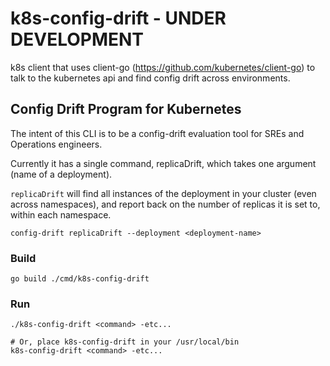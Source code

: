 # k8s-config-drift - UNDER DEVELOPMENT

k8s client that uses client-go (https://github.com/kubernetes/client-go) to talk to the kubernetes api and find config drift across environments.

## Config Drift Program for Kubernetes

The intent of this CLI is to be a config-drift evaluation tool for SREs and Operations engineers.

Currently it has a single command, replicaDrift, which takes one argument (name of a deployment).

`replicaDrift` will find all instances of the deployment in your cluster (even across namespaces), and report back on the number of replicas it is set to, within each namespace.

```
config-drift replicaDrift --deployment <deployment-name>
```

### Build

```
go build ./cmd/k8s-config-drift
```

### Run

```
./k8s-config-drift <command> -etc...

# Or, place k8s-config-drift in your /usr/local/bin
k8s-config-drift <command> -etc...
```


